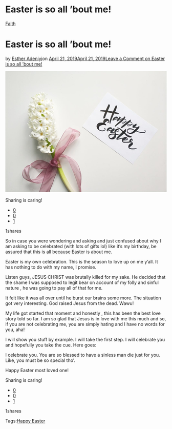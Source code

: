 # Easter is so all ’bout me!

[Faith](https://estheradeniyi.com/category/faith/)
# Easter is so all &#x2019;bout me!

by [Esther Adeniyi](https://estheradeniyi.com/author/esther-adeniyi/)on [April 21, 2019April 21, 2019](https://estheradeniyi.com/easter-is-so-all-bout-me/)[Leave a Comment on Easter is so all &#x2019;bout me!](https://estheradeniyi.com/easter-is-so-all-bout-me/#respond)

![](images\pexels-photo-953075.jpeg)

Sharing is caring!

- [0](https://www.facebook.com/sharer/sharer.php?u=https%3A%2F%2Festheradeniyi.com%2Feaster-is-so-all-bout-me%2F&amp;t=Easter%20is%20so%20all%20%27bout%20me%21)
- [0](https://twitter.com/intent/tweet?text=Easter%20is%20so%20all%20%27bout%20me%21&amp;url=https%3A%2F%2Festheradeniyi.com%2Feaster-is-so-all-bout-me%2F)
- [1](#)

1shares

So in case you were wondering and asking and just confused about why I am asking to be celebrated (with lots of gifts lol) like it&#x2019;s my birthday, be assured that this is all because Easter is about me.

Easter is my own celebration. This is the season to love up on me y&#x2019;all. It has nothing to do with my name, I promise.

Listen guys, JESUS CHRIST was brutally killed for my sake. He decided that the shame I was supposed to legit bear on account of my folly and sinful nature , he was going to pay all of that for me.

It felt like it was all over until he burst our brains some more. The situation got very interesting. God raised Jesus from the dead. Wawu!

My life got started that moment and honestly , this has been the best love story told so far. I am so glad that Jesus is in love with me this much and so, if you are not celebrating me, you are simply hating and I have no words for you, aha!

I will show you stuff by example. I will take the first step. I will celebrate you and hopefully you take the cue. Here goes:

I celebrate you. You are so blessed to have a sinless man die just for you. Like, you must be so special tho&#x2019;.

Happy Easter most loved one!

Sharing is caring!

- [0](https://www.facebook.com/sharer/sharer.php?u=https%3A%2F%2Festheradeniyi.com%2Feaster-is-so-all-bout-me%2F&amp;t=Easter%20is%20so%20all%20%27bout%20me%21)
- [0](https://twitter.com/intent/tweet?text=Easter%20is%20so%20all%20%27bout%20me%21&amp;url=https%3A%2F%2Festheradeniyi.com%2Feaster-is-so-all-bout-me%2F)
- [1](#)

1shares

Tags:[Happy Easter](https://estheradeniyi.com/tag/happy-easter/)